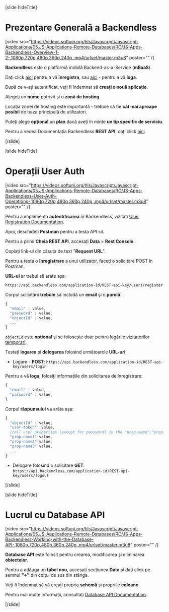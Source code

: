 [slide hideTitle]

# Prezentare Generală a Backendless

[video src="https://videos.softuni.org/hls/Javascript/Javascript-Applications/05.JS-Applications-Remote-Databases/RO/JS-Apps-Backendless-Overview-1-2-,1080p,720p,480p,360p,240p,.mp4/urlset/master.m3u8" poster="" /]

**Backendless** este o platformă mobilă Backend-as-a-Service (**mBaaS**).

Dați click [aici](https://develop.backendless.com/registration) pentru a vă **înregistra**, sau [aici](https://develop.backendless.com/login) - pentru a vă **loga**.

După ce v-ați autentificat, veți fi îndemnat să **creați o nouă aplicație**.

Alegeți un **nume** potrivit și o **zonă de hosting**.

Locația zonei de hosting este importantă - trebuie să fie **cât mai aproape posibil** de baza principală de utilizatori.

Puteți alege **opțional** un **plan** dacă aveți în minte **un tip specific de serviciu**.

Pentru a vedea Documentația Backendless **REST API**, dați click [aici](https://backendless.com/docs/rest/).

[/slide]

[slide hideTitle]

# Operații User Auth 

[video src="https://videos.softuni.org/hls/Javascript/Javascript-Applications/05.JS-Applications-Remote-Databases/RO/JS-Apps-Backendless-User-Auth-Operations-,1080p,720p,480p,360p,240p,.mp4/urlset/master.m3u8" poster="" /]

Pentru a implementa **autentificarea** în Backendless, vizitați [User Registration Documentation](https://backendless.com/docs/rest/users_user_registration.html).

Apoi, deschideți **Postman** pentru a testa API-ul.

Pentru a primi **Cheia REST API**, accesați **Data** \> **Rest Console**.

Copiați link-ul din căsuța de text "**Request URL**".

Pentru a testa o **înregistrare** a unui utilizator, faceți o solicitare POST în Postman.

**URL-ul** ar trebui să arate așa:

`https://api.backendless.com/application-id/REST-api-key/users/register`

Corpul solicitării **trebuie** să includă un **email** și o **parolă**:

```js
{  
  "email" : value,  
  "password" : value,  
  "objectId" : value, 
  ...  
}
```

`objectId` este **opțional** și se folosește doar pentru [logările vizitatorilor temporari](https://backendless.com/docs/rest/users_guest_login.html).

Testați **logarea** și **delogarea** folosind următoarele **URL-uri**:

- Logare - **POST**: `https://api.backendless.com/application-id/REST-api-key/users/login`

Pentru a vă **loga**, folosiți informațiile din solicitarea de înregistrare:

```js
{  
  "email" : value,  
  "password" : value,  
}
```

Corpul **răspunsului** va arăta așa:

```js
{  
  "objectId" : value,  
  "user-token": value,   
  //all user properties (except for password) in the "prop-name":"prop-value" format  
  "prop-name1":value,  
  "prop-name2":value,  
  "prop-name3":value,  
  ...  
}

```

- Delogare folosind o solicitare **GET**: `https://api.backendless.com/application-id/REST-api-key/users/logout`

[/slide]

[slide hideTitle]

# Lucrul cu Database API

[video src="https://videos.softuni.org/hls/Javascript/Javascript-Applications/05.JS-Applications-Remote-Databases/RO/JS-Apps-Backendless-Working-with-the-Database-API-,1080p,720p,480p,360p,240p,.mp4/urlset/master.m3u8" poster="" /]

**Database API** este folosit pentru crearea, modificarea și eliminarea **obiectelor**.

Pentru a adăuga un **tabel nou**, accesați secțiunea **Data** și dați click pe semnul **"+"** din colțul de sus din stânga.

Veți fi îndemnat să vă creați propria **schemă** și propriile **coloane**.

Pentru mai multe informații, consultați [Database API Documentation](https://backendless.com/docs/rest/data_overview.html).

[/slide]
